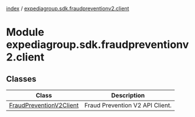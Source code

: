 [index](index.md) / [expediagroup.sdk.fraudpreventionv2.client](expediagroup.sdk.fraudpreventionv2.client.md)
# Module expediagroup.sdk.fraudpreventionv2.client




## Classes


    


|                         Class                         |           Description           |
|-------------------------------------------------------|---------------------------------|
| [FraudPreventionV2Client](FraudPreventionV2Client.md) | Fraud Prevention V2 API Client. |



